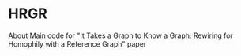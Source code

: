 # HRGR
About Main code for "It Takes a Graph to Know a Graph: Rewiring for Homophily with a Reference Graph" paper
